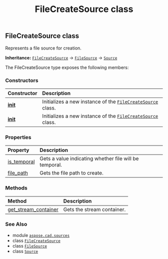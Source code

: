 ﻿---
title: FileCreateSource class
second_title: Aspose.CAD for Python via .NET API References
description: 
type: docs
weight: 10
url: /aspose.cad.sources/filecreatesource/
is_root: false
---

## FileCreateSource class

Represents a file source for creation.



**Inheritance:** [`FileCreateSource`](/cad/python-net/aspose.cad.sources/filecreatesource) → 
[`FileSource`](/cad/python-net/aspose.cad.sources/filesource) → 
[`Source`](/cad/python-net/aspose.cad/source)



The FileCreateSource type exposes the following members:

### Constructors
| Constructor | Description |
| :- | :- |
| [__init__](/cad/python-net/aspose.cad.sources/filecreatesource/__init__/#str) | Initializes a new instance of the [`FileCreateSource`](/cad/python-net/aspose.cad.sources/filecreatesource) class. |
| [__init__](/cad/python-net/aspose.cad.sources/filecreatesource/__init__/#str-bool) | Initializes a new instance of the [`FileCreateSource`](/cad/python-net/aspose.cad.sources/filecreatesource) class. |


### Properties
| Property | Description |
| :- | :- |
| [is_temporal](/cad/python-net/aspose.cad.sources/filecreatesource/is_temporal) | Gets a value indicating whether file will be temporal. |
| [file_path](/cad/python-net/aspose.cad.sources/filecreatesource/file_path) | Gets the file path to create. |


### Methods
| Method | Description |
| :- | :- |
| [get_stream_container](/cad/python-net/aspose.cad.sources/filecreatesource/get_stream_container/#) | Gets the stream container. |



### See Also
* module [`aspose.cad.sources`](..)
* class [`FileCreateSource`](/cad/python-net/aspose.cad.sources/filecreatesource)
* class [`FileSource`](/cad/python-net/aspose.cad.sources/filesource)
* class [`Source`](/cad/python-net/aspose.cad/source)

